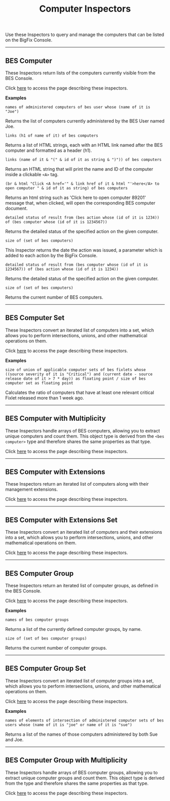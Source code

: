 ﻿---
title: Computer Inspectors
---

Use these Inspectors to query and manage the computers that can be listed on the BigFix Console.

---

## BES Computer

These Inspectors return lists of the computers currently visible from the BES Console.

Click [here](/relevance/reference/bes-computer.html) to access the page describing these inspectors.

**Examples**

```relevance
names of administered computers of bes user whose (name of it is "Joe") 
```

Returns the list of computers currently administered by the BES User named Joe.

```relevance
links (h1 of name of it) of bes computers 
```

Returns a list of HTML strings, each with an HTML link named after the BES computer and formatted as a header (h1).

```relevance
links (name of it & "(" & id of it as string & ")")) of bes computers 
```

Returns an HTML string that will print the name and ID of the computer inside a clickable `<A>` tag.

```relevance
(br & html "Click <A href='" & link href of it & html "'>here</A> to open computer " & id of it as string) of bes computers 
```

Returns an html string such as 'Click here to open computer 89201' message that, when clicked, will open the corresponding BES computer document.

```relevance
detailed status of result from (bes action whose (id of it is 1234)) of (bes computer whose (id of it is 1234567))
```

Returns the detailed status of the specified action on the given computer.

```relevance
size of (set of bes computers) 
```

This Inspector returns the date the action was issued, a parameter which is added to each action by the BigFix Console.

```relevance
detailed status of result from (bes computer whose (id of it is 1234567)) of (bes action whose (id of it is 1234)) 
```

Returns the detailed status of the specified action on the given computer.

```relevance
size of (set of bes computers)
```

Returns the current number of BES computers.


---

## BES Computer Set

These Inspectors convert an iterated list of computers into a set, which allows you to perform intersections, unions, and other mathematical operations on them.

Click [here](/relevance/reference/bes-computer-set.html) to access the page describing these inspectors.

**Examples**

```relevance
size of union of applicable computer sets of bes fixlets whose ((source severity of it is "Critical") and (current date - source release date of it > 7 * day)) as floating point / size of bes computer set as floating point
```

Calculates the ratio of computers that have at least one relevant critical Fixlet released more than 1 week ago.


---


## BES Computer with Multiplicity

These Inspectors handle arrays of BES computers, allowing you to extract unique computers and count them.
This object type is derived from the `<bes computer>` type and therefore shares the same properties as that type.

Click [here](/relevance/reference/bes-computer-with-multiplicity.html) to access the page describing these inspectors.

---


## BES Computer with Extensions

These Inspectors return an iterated list of computers along with their management extensions.

Click [here](/relevance/reference/bes-computer-with-extensions.html) to access the page describing these inspectors.

---


## BES Computer with Extensions Set

These Inspectors convert an iterated list of computers and their extensions into a set, which allows you to perform intersections, unions, and other mathematical operations on them.

Click [here](/relevance/reference/bes-computer-with-extensions-set.html) to access the page describing these inspectors.

---


## BES Computer Group

These Inspectors return an iterated list of computer groups, as defined in the BES Console.

Click [here](/relevance/reference/bes-computer-group.html) to access the page describing these inspectors.

**Examples**

```relevance
names of bes computer groups
```

Returns a list of the currently defined computer groups, by name.

```relevance
size of (set of bes computer groups)
```

Returns the current number of computer groups.

---

## BES Computer Group Set

These Inspectors convert an iterated list of computer groups into a set, which allows you to perform intersections, unions, and other mathematical operations on them.

Click [here](/relevance/reference/bes-computer-group-set.html) to access the page describing these inspectors.

**Examples**

```relevance
names of elements of intersection of administered computer sets of bes users whose (name of it is "joe" or name of it is "sue")
```

Returns a list of the names of those computers administered by both Sue and Joe.

---

## BES Computer Group with Multiplicity

These Inspectors handle arrays of BES computer groups, allowing you to extract unique computer groups and count them.
This object type is derived from the <bes computer group> type and therefore shares the same properties as that type.

Click [here](/relevance/reference/bes-computer-group-with-multiplicity.html) to access the page describing these inspectors.


